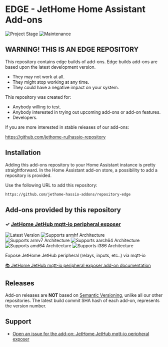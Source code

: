 # EDGE - JetHome Home Assistant Add-ons

![Project Stage][project-stage-shield]
![Maintenance][maintenance-shield]

## WARNING! THIS IS AN EDGE REPOSITORY

This  repository contains edge builds of add-ons. Edge
builds add-ons are based upon the latest development version.

- They may not work at all.
- They might stop working at any time.
- They could have a negative impact on your system.

This repository was created for:

- Anybody willing to test.
- Anybody interested in trying out upcoming add-ons or add-on features.
- Developers.

If you are more interested in stable releases of our add-ons:

<https://github.com/jethome-ru/hassio-repository>

## Installation

Adding this add-ons repository to your Home Assistant instance is
pretty straightforward. In the Home Assistant add-on store,
a possibility to add a repository is provided.

Use the following URL to add this repository:

```txt
https://github.com/jethome-hassio-addons/repository-edge
```

## Add-ons provided by this repository

### &#10003; [JetHome JetHub mqtt-io peripheral exposer][addon-jethub-mqtt-io]

![Latest Version][jethub-mqtt-io-version-shield]
![Supports armhf Architecture][jethub-mqtt-io-armhf-shield]
![Supports armv7 Architecture][jethub-mqtt-io-armv7-shield]
![Supports aarch64 Architecture][jethub-mqtt-io-aarch64-shield]
![Supports amd64 Architecture][jethub-mqtt-io-amd64-shield]
![Supports i386 Architecture][jethub-mqtt-io-i386-shield]

Expose JetHome JetHub peripheral (relays, inputs, etc..) via mqtt-io

[:books: JetHome JetHub mqtt-io peripheral exposer add-on documentation][addon-doc-jethub-mqtt-io]

## Releases

Add-on releases are **NOT** based on [Semantic Versioning][semver], unlike
all our other repositories. The latest build commit SHA hash of each
add-on, represents the version number.

## Support

- [Open an issue for the add-on: JetHome JetHub mqtt-io peripheral exposer][jethub-mqtt-io-issue]

[addon-jethub-mqtt-io]: https://github.com/jethome-hassio-addons/addon-jethub-mqtt-io/tree/2ab1e40
[addon-doc-jethub-mqtt-io]: https://github.com/jethome-hassio-addons/addon-jethub-mqtt-io/blob/2ab1e40/README.md
[jethub-mqtt-io-issue]: https://github.com/jethome-hassio-addons/addon-jethub-mqtt-io/issues
[jethub-mqtt-io-version-shield]: https://img.shields.io/badge/version-2ab1e40-blue.svg
[jethub-mqtt-io-aarch64-shield]: https://img.shields.io/badge/aarch64-yes-green.svg
[jethub-mqtt-io-amd64-shield]: https://img.shields.io/badge/amd64-no-red.svg
[jethub-mqtt-io-armhf-shield]: https://img.shields.io/badge/armhf-no-red.svg
[jethub-mqtt-io-armv7-shield]: https://img.shields.io/badge/armv7-no-red.svg
[jethub-mqtt-io-i386-shield]: https://img.shields.io/badge/i386-no-red.svg

[issue]: https://github.com/jethome-hassio-addons/repository-edge/issues
[license-shield]: https://img.shields.io/github/license/jethome-hassio-addons/repository-edge.svg
[maintenance-shield]: https://img.shields.io/maintenance/yes/2023.svg
[project-stage-shield]: https://img.shields.io/badge/project%20stage-experimental-yellow.svg
[semver]: http://semver.org/spec/v2.0.0.html